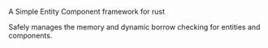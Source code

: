 A Simple Entity Component framework for rust

Safely manages the memory and dynamic borrow checking for entities and components.
